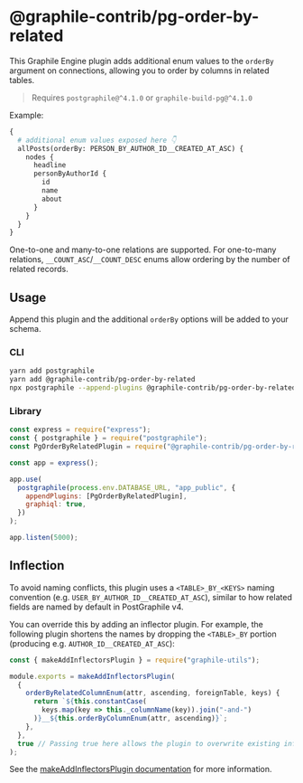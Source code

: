 # @graphile-contrib/pg-order-by-related

This Graphile Engine plugin adds additional enum values to the `orderBy` argument on connections, allowing you to order by columns in related tables.

> Requires `postgraphile@^4.1.0` or `graphile-build-pg@^4.1.0`

Example:

```graphql
{
  # additional enum values exposed here 👇
  allPosts(orderBy: PERSON_BY_AUTHOR_ID__CREATED_AT_ASC) {
    nodes {
      headline
      personByAuthorId {
        id
        name
        about
      }
    }
  }
}
```

One-to-one and many-to-one relations are supported. For one-to-many relations, `__COUNT_ASC`/`__COUNT_DESC` enums allow ordering by the number of related records.

## Usage

Append this plugin and the additional `orderBy` options will be added to your schema.

### CLI

```bash
yarn add postgraphile
yarn add @graphile-contrib/pg-order-by-related
npx postgraphile --append-plugins @graphile-contrib/pg-order-by-related
```

### Library

```js
const express = require("express");
const { postgraphile } = require("postgraphile");
const PgOrderByRelatedPlugin = require("@graphile-contrib/pg-order-by-related");

const app = express();

app.use(
  postgraphile(process.env.DATABASE_URL, "app_public", {
    appendPlugins: [PgOrderByRelatedPlugin],
    graphiql: true,           
  })
);

app.listen(5000);
```

## Inflection

To avoid naming conflicts, this plugin uses a `<TABLE>_BY_<KEYS>` naming convention (e.g. `USER_BY_AUTHOR_ID__CREATED_AT_ASC`), similar to how related fields are named by default in PostGraphile v4. 

You can override this by adding an inflector plugin. For example, the following plugin shortens the names by dropping the `<TABLE>_BY` portion (producing e.g. `AUTHOR_ID__CREATED_AT_ASC`):

```js
const { makeAddInflectorsPlugin } = require("graphile-utils");

module.exports = makeAddInflectorsPlugin(
  {
    orderByRelatedColumnEnum(attr, ascending, foreignTable, keys) {
      return `${this.constantCase(
        keys.map(key => this._columnName(key)).join("-and-")
      )}__${this.orderByColumnEnum(attr, ascending)}`;
    },
  },
  true // Passing true here allows the plugin to overwrite existing inflectors.
);
```

See the [makeAddInflectorsPlugin documentation](https://www.graphile.org/postgraphile/make-add-inflectors-plugin/) for more information.